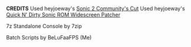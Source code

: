 **CREDITS**
Used heyjoeway's [Sonic 2 Community's Cut](https://github.com/heyjoeway/s2cx)
Used heyjoeway's [Quick N' Dirty Sonic ROM Widescreen Patcher](https://github.com/heyjoeway/sonic-wide-autopatcher)

7z Standalone Console by 7zip

Batch Scripts by BeLuFaaFPS (Me)
